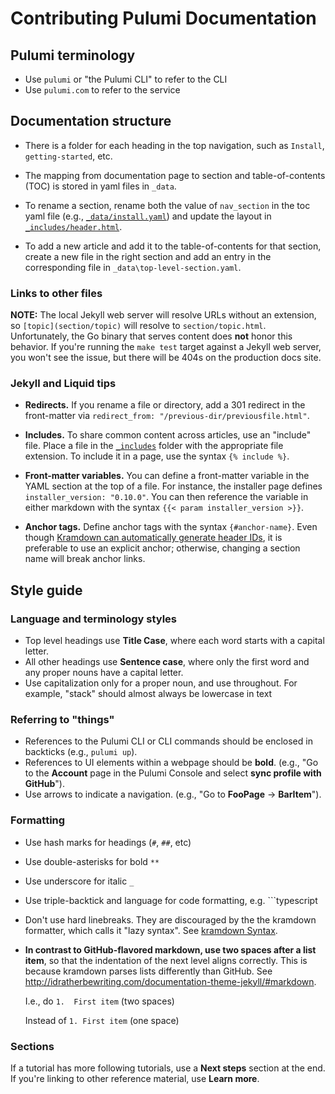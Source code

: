 # Contributing Pulumi Documentation

## Pulumi terminology

- Use `pulumi` or "the Pulumi CLI" to refer to the CLI
- Use `pulumi.com` to refer to the service

## Documentation structure

- There is a folder for each heading in the top navigation, such as `Install`, `getting-started`, etc.

- The mapping from documentation page to section and table-of-contents (TOC) is stored in yaml files in `_data`. 

- To rename a section, rename both the value of `nav_section` in the toc yaml file (e.g., [`_data/install.yaml`](_data/install.yaml)) and update the layout in [`_includes/header.html`](_includes/header.html).

- To add a new article and add it to the table-of-contents for that section, create a new file in the right section and add an entry in the corresponding file in `_data\top-level-section.yaml`.

### Links to other files

**NOTE:** The local Jekyll web server will resolve URLs without an extension, so `[topic](section/topic)` will resolve to `section/topic.html`. Unfortunately, the Go binary that serves content does **not** honor this behavior. If you're running the `make test` target against a Jekyll web server, you won't see the issue, but there will be 404s on the production docs site.

### Jekyll and Liquid tips

- **Redirects.** If you rename a file or directory, add a 301 redirect in the front-matter via `redirect_from: "/previous-dir/previousfile.html"`.

- **Includes.** To share common content across articles, use an "include" file. Place a file in the [`_includes`](_includes/) folder with the appropriate file extension. To include it in a page, use the syntax `{% include %}`.

- **Front-matter variables.** You can define a front-matter variable in the YAML section at the top of a file. For instance, the installer page defines `installer_version: "0.10.0"`. You  can then reference the variable in either markdown with the syntax `{{< param installer_version >}}`.

- **Anchor tags.** Define anchor tags with the syntax `{#anchor-name}`. Even though [Kramdown can automatically generate header IDs](https://kramdown.gettalong.org/converter/html.html), it is preferable to use an explicit anchor; otherwise, changing a section name will break anchor links.

## Style guide

### Language and terminology styles

- Top level headings use **Title Case**, where each word starts with a capital letter.
- All other headings use **Sentence case**, where only the first word and any proper nouns have a capital letter. 
- Use capitalization only for a proper noun, and use throughout. For example, "stack" should almost always be lowercase in text

### Referring to "things"

- References to the Pulumi CLI or CLI commands should be enclosed in backticks (e.g., `pulumi up`).
- References to UI elements within a webpage should be **bold**. (e.g., "Go to the **Account** page in the Pulumi Console and select **sync profile with GitHub**").
- Use arrows to indicate a navigation. (e.g., "Go to **FooPage** -> **BarItem**").

### Formatting

- Use hash marks for headings (`#`, `##`, etc)
- Use double-asterisks for bold `**`
- Use underscore for italic `_`
- Use triple-backtick and language for code formatting, e.g. ```typescript
- Don't use hard linebreaks. They are discouraged by the the kramdown formatter, which calls it "lazy syntax". See [kramdown Syntax](https://kramdown.gettalong.org/syntax.html).
- **In contrast to GitHub-flavored markdown, use two spaces after a list item**, so that the indentation of the next level aligns correctly. This is because kramdown parses lists differently than GitHub. See http://idratherbewriting.com/documentation-theme-jekyll/#markdown.

  I.e., do 
  ```1.  First item``` (two spaces)

  Instead of 
  ```1. First item``` (one space)

### Sections

If a tutorial has more following tutorials, use a **Next steps** section at the end. If you're linking to other reference material, use **Learn more**.
